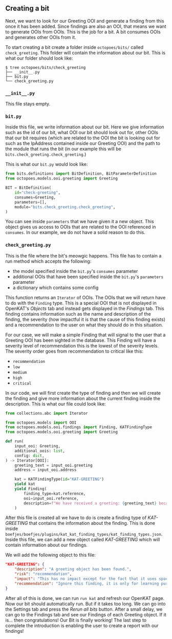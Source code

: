 ## Creating a bit

Next, we want to look for our Greeting OOI and generate a finding from this once it has been added. Since findings are also an OOI, that means we want to generate OOIs from OOIs. This is the job for a bit. A bit consumes OOIs and generates other OOIs from it.

To start creating a bit create a folder inside `octopoes/bits/` called `check_greeting`. This folder will contain the information about our bit. This is what our folder should look like:

```shell
$ tree octopoes/bits/check_greeting
├── __init__.py
├── bit.py
└── check_greeting.py
```

### `__init__.py`

This file stays empty.

### `bit.py`

Inside this file, we write information about our bit. Here we give information such as the id of our bit, what OOI our bit should look out for, other OOIs that our bit requires (which are related to the OOI the bit is looking out for such as the IpAddress contained inside our Greeting OOI) and the path to the module that runs the bit (in our example this will be `bits.check_greeting.check_greeting`.)

This is what our `bit.py` would look like:

```python
from bits.definitions import BitDefinition, BitParameterDefinition
from octopoes.models.ooi.greeting import Greeting

BIT = BitDefinition(
    id="check-greeting",
    consumes=Greeting,
    parameters=[],
    module="bits.check_greeting.check_greeting",
)
```

You can see inside `parameters` that we have given it a new object. This object gives us access to OOIs that are related to the OOI referenced in `consumes`. In our example, we do not have a solid reason to do this.

### `check_greeting.py`

This is the file where the bit's meowgic happens. This file has to contain a run method which accepts the following:

- the model specified inside the `bit.py`'s `consumes` parameter
- additional OOIs that have been specified inside the `bit.py`'s `parameters` parameter
- a dictionary which contains some config

This function returns an `Iterator` of OOIs. The OOIs that we will return have to do with the `Finding` type. This is a special OOI that is not displayed in OpenKAT's _Objects_ tab and instead gets displayed in the _Findings_ tab. This finding contains information such as the name and description of the finding, the severity (how impactful it is that the cause of this finding exists) and a recommendation to the user on what they should do in this situation.

For our case, we will make a simple Finding that will signal to the user that a Greeting OOI has been sighted in the database. This Finding will have a severity level of recommendation this is the lowest of the severity levels. The severity order goes from recommendation to critical like this:

- `recommendation`
- `low`
- `medium`
- `high`
- `critical`

In our code, we will first create the type of finding and then we will create the finding and give more information about the current finding inside the description. This is what our file could look like:

```python
from collections.abc import Iterator

from octopoes.models import OOI
from octopoes.models.ooi.findings import Finding, KATFindingType
from octopoes.models.ooi.greeting import Greeting

def run(
    input_ooi: Greeting,
    additional_oois: list,
    config: dict,
) -> Iterator[OOI]:
    greeting_text = input_ooi.greeting
    address = input_ooi.address

    kat = KATFindingType(id="KAT-GREETING")
    yield kat
    yield Finding(
        finding_type=kat.reference,
        ooi=input_ooi.reference,
        description=f"We have received a greeting: {greeting_text} because of address: {str(address)}.",
    )
```

After this file is created all we have to do is create a finding type of _KAT-GREETING_ that contains the information about the finding. This is done inside `boefjes/boefjes/plugins/kat_kat_finding_types/kat_finding_types.json`. Inside this file, we can add a new object called _KAT-GREETING_ which will contain information about our findings.

We will add the following object to this file:

```json
"KAT-GREETING": {
    "description": "A greeting object has been found.",
    "risk": "recommendation",
    "impact": "This has no impact except for the fact that it uses space in the database.",
    "recommendation": "Ignore this finding, it is only for learning purposes."
}
```

After all of this is done, we can run `run kat` and refresh our OpenKAT page. Now our bit should automatically run. But if it takes too long. We can go into the Settings tab and press the _Rerun all bits_ button. After a small delay, we can go to the Findings tab and see our Findings of each Greeting object. If it is... then congratulations! Our Bit is finally working! The last step to complete the introduction is enabling the user to create a report with our findings!
